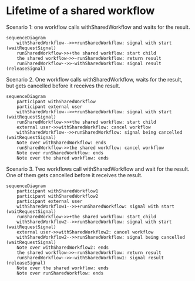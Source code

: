 # Lifetime of a shared workflow

Scenario 1: one workflow calls withSharedWorkflow and waits for the result.

```mermaid
sequenceDiagram
    withSharedWorkflow-->>+runSharedWorkflow: signal with start (waitRequestSignal)
    runSharedWorkflow->>+the shared workflow: start child
    the shared workflow->>-runSharedWorkflow: return result
    runSharedWorkflow-->>-withSharedWorkflow: signal result (releaseSignal)
```

Scenario 2. One workflow calls withSharedWorkflow, waits for the result, but gets cancelled before it receives the result.

```mermaid
sequenceDiagram
    participant withSharedWorkflow
    participant external user
    withSharedWorkflow-->>+runSharedWorkflow: signal with start (waitRequestSignal)
    runSharedWorkflow->>+the shared workflow: start child
    external user->>withSharedWorkflow: cancel workflow
    withSharedWorkflow-->>runSharedWorkflow: signal being cancelled (waitRequestSignal)
    Note over withSharedWorkflow: ends
    runSharedWorkflow->>the shared workflow: cancel workflow
    Note over runSharedWorkflow: ends
    Note over the shared workflow: ends

```

Scenario 3. Two workflows call withSharedWorkflow and wait for the result. One of them gets cancelled before it receives the result.

```mermaid
sequenceDiagram
    participant withSharedWorkflow1
    participant withSharedWorkflow2
    participant external user
    withSharedWorkflow1-->>+runSharedWorkflow: signal with start (waitRequestSignal)
    runSharedWorkflow->>+the shared workflow: start child
    withSharedWorkflow2-->>runSharedWorkflow: signal with start (waitRequestSignal)
    external user->>withSharedWorkflow2: cancel workflow
    withSharedWorkflow2-->>runSharedWorkflow: signal being cancelled (waitRequestSignal)
    Note over withSharedWorkflow2: ends
    the shared workflow->>-runSharedWorkflow: return result
    runSharedWorkflow-->>-withSharedWorkflow1: signal result (releaseSignal)
    Note over the shared workflow: ends
    Note over runSharedWorkflow: ends
```
